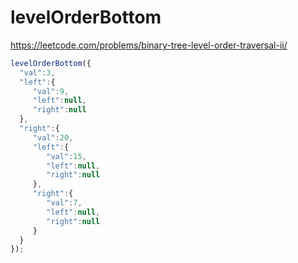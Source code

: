 # levelOrderBottom

https://leetcode.com/problems/binary-tree-level-order-traversal-ii/

```js
levelOrderBottom({
  "val":3,
  "left":{
     "val":9,
     "left":null,
     "right":null
  },
  "right":{
     "val":20,
     "left":{
        "val":15,
        "left":null,
        "right":null
     },
     "right":{
        "val":7,
        "left":null,
        "right":null
     }
  }
});
```
